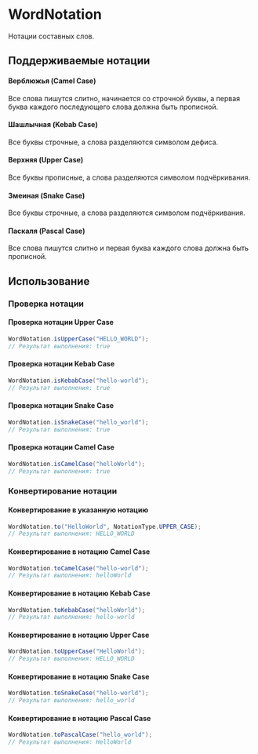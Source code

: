 # WordNotation

Нотации составных слов.

## Поддерживаемые нотации

#### Верблюжья (Camel Case)

Все слова пишутся слитно, начинается со строчной буквы, а первая буква каждого последующего слова должна быть прописной.

#### Шашлычная (Kebab Case)

Все буквы строчные, а слова разделяются символом дефиса.

#### Верхняя (Upper Case)

Все буквы прописные, а слова разделяются символом подчёркивания.

#### Змеиная (Snake Case)

Все буквы строчные, а слова разделяются символом подчёркивания.

#### Паскаля (Pascal Case)

Все слова пишутся слитно и первая буква каждого слова должна быть прописной.

## Использование

### Проверка нотации

#### Проверка нотации Upper Case

```java
WordNotation.isUpperCase("HELLO_WORLD");
// Результат выполнения: true
```

#### Проверка нотации Kebab Case

```java
WordNotation.isKebabCase("hello-world");
// Результат выполнения: true
```

#### Проверка нотации Snake Case

```java
WordNotation.isSnakeCase("hello_world");
// Результат выполнения: true
```

#### Проверка нотации Camel Case

```java
WordNotation.isCamelCase("helloWorld");
// Результат выполнения: true
```

### Конвертирование нотации

#### Конвертирование в указанную нотацию

```java
WordNotation.to("HelloWorld", NotationType.UPPER_CASE);
// Результат выполнения: HELLO_WORLD
```

#### Конвертирование в нотацию Camel Case

```java
WordNotation.toCamelCase("hello-world");
// Результат выполнения: helloWorld
```

#### Конвертирование в нотацию Kebab Case

```java
WordNotation.toKebabCase("helloWorld");
// Результат выполнения: hello-world
```

#### Конвертирование в нотацию Upper Case

```java
WordNotation.toUpperCase("HelloWorld");
// Результат выполнения: HELLO_WORLD
```

#### Конвертирование в нотацию Snake Case

```java
WordNotation.toSnakeCase("hello-world");
// Результат выполнения: hello_world
```

#### Конвертирование в нотацию Pascal Case

```java
WordNotation.toPascalCase("hello_world");
// Результат выполнения: HelloWorld
```
